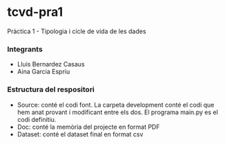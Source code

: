 # tcvd-pra1
Pràctica 1 - Tipologia i cicle de vida de les dades 
### Integrants
- Lluis Bernardez Casaus
- Aina Garcia Espriu

### Estructura del respositori
+ Source: conté el codi font. La carpeta development conté el codi que hem anat provant i modificant entre els dos. El programa main.py es el codi definitiu.
+ Doc: conté la memòria del projecte en format PDF
+ Dataset: conté el dataset final en format csv
